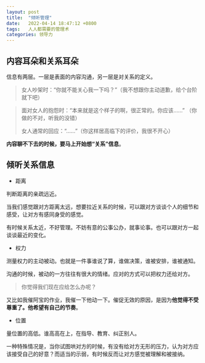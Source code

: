 ```yaml
---
layout: post
title:  "倾听管理"
date:   2022-04-14 18:47:12 +0800
tags:   人人都需要的管理术
categories: 领导力
---
```


## 内容耳朵和关系耳朵

信息有两层。一层是表面的内容沟通，另一层是对关系的定义。

> 女人吵架时：“你就不能关心我一下吗？”（我不想跟你主动道歉，给个台阶就下吧）

> 面对女人的抱怨时：“本来就是这个样子的啊，很正常的。你应该……” （你做的不对，听我的没错）
> 
> 女人通常的回应：“……”（你这样居高临下的评价，我很不开心）
 
**内容聊不下去的时候，要马上开始想“关系”信息**。

## 倾听关系信息

+ 距离

 判断距离的亲疏远近。

 当我们感觉跟对方距离太远，想要拉近关系的时候，可以跟对方谈谈个人的细节和感受，让对方有感同身受的感觉。

 有时候关系太近，不好管理。不妨有意的公事公办，就事论事。也可以跟对方一起谈谈最近的变化。

+ 权力

测量权力的主动被动。也就是一件事谁说了算，谁做决策，谁被安排，谁被通知。

沟通的时候，被动的一方往往有很大的情绪。应对的方式可以把权力还给对方。

> 你觉得我们现在应给怎么办呢？

又比如我催阿宝的作业，我催一下他动一下。催促无效的原因，是因为**他觉得不受尊重了。他希望有自己的节奏**。

+ 位置

量位置的高低。谁高高在上，在指导、教育、纠正别人。

一种特殊情况是，当你试图哄对方的时候，有没有给对方无形的压力，认为对方应该接受自己的好意？而适当的示弱，有时候反而让对方感觉被理解和被接纳。
